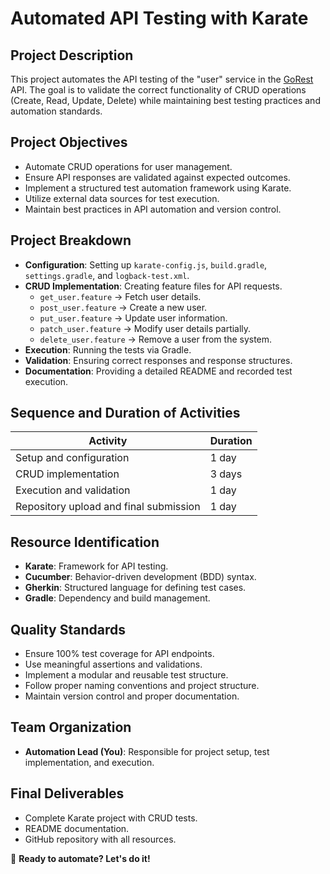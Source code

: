 # **Automated API Testing with Karate**

## **Project Description**

This project automates the API testing of the "user" service in the [GoRest](https://gorest.co.in/) API. The goal is to validate the correct functionality of CRUD operations (Create, Read, Update, Delete) while maintaining best testing practices and automation standards.

## **Project Objectives**

- Automate CRUD operations for user management.
- Ensure API responses are validated against expected outcomes.
- Implement a structured test automation framework using Karate.
- Utilize external data sources for test execution.
- Maintain best practices in API automation and version control.

## **Project Breakdown**

- **Configuration**: Setting up `karate-config.js`, `build.gradle`, `settings.gradle`, and `logback-test.xml`.
- **CRUD Implementation**: Creating feature files for API requests.
  - `get_user.feature` → Fetch user details.
  - `post_user.feature` → Create a new user.
  - `put_user.feature` → Update user information.
  - `patch_user.feature` → Modify user details partially.
  - `delete_user.feature` → Remove a user from the system.
- **Execution**: Running the tests via Gradle.
- **Validation**: Ensuring correct responses and response structures.
- **Documentation**: Providing a detailed README and recorded test execution.

## **Sequence and Duration of Activities**

| Activity                               | Duration |
| -------------------------------------- | -------- |
| Setup and configuration                | 1 day    |
| CRUD implementation                    | 3 days   |
| Execution and validation               | 1 day    |
| Repository upload and final submission | 1 day    |

## **Resource Identification**

- **Karate**: Framework for API testing.
- **Cucumber**: Behavior-driven development (BDD) syntax.
- **Gherkin**: Structured language for defining test cases.
- **Gradle**: Dependency and build management.

## **Quality Standards**

- Ensure 100% test coverage for API endpoints.
- Use meaningful assertions and validations.
- Implement a modular and reusable test structure.
- Follow proper naming conventions and project structure.
- Maintain version control and proper documentation.

## **Team Organization**

- **Automation Lead (You)**: Responsible for project setup, test implementation, and execution.

## **Final Deliverables**

- Complete Karate project with CRUD tests.
- README documentation.
- GitHub repository with all resources.

🚀 **Ready to automate? Let's do it!**

